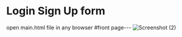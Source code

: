 # Login Sign Up form
open main.html file in any browser 
#front page---
![Screenshot (2)](https://user-images.githubusercontent.com/56151722/94776807-05374d00-03e0-11eb-942d-d51686be5e93.png)

